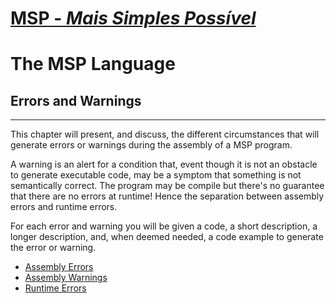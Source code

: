 # [MSP - *Mais Simples Possível*](table-of-contents.md)

# The MSP Language

## Errors and Warnings

---

This chapter will present, and discuss, the different circumstances that will generate errors or warnings during the assembly of a MSP program.

A warning is an alert for a condition that, event though it is not an obstacle to generate executable code, may be a symptom that something is not semantically correct. The program may be compile but there's no guarantee that there are no errors at runtime! Hence the separation between assembly errors and runtime errors.

For each error and warning you will be given a code, a short description, a longer description, and, when deemed needed, a code example to generate the error or warning.

- [Assembly Errors](assembly-errors.md)
- [Assembly Warnings](assembly-warnings.md)
- [Runtime Errors](runtime-errors.md)
